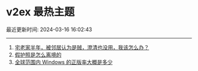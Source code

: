 # v2ex 最热主题

最近更新时间: 2024-03-16 16:02:43

--- 
1. [宅老家半年，被邻居认为是贼，澄清也没用，我该怎么办？](https://www.v2ex.com/t/1024185) 
2. [假护照是怎么离境的](https://www.v2ex.com/t/1024169) 
3. [全球范围内 Windows 的正版率大概是多少](https://www.v2ex.com/t/1024210) 

